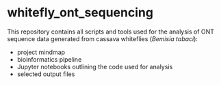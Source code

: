 # whitefly_ont_sequencing
This repository contains all scripts and tools used for the analysis of ONT sequence data generated from cassava whiteflies (_Bemisia tabaci_):
- project mindmap
- bioinformatics pipeline
- Jupyter notebooks outlining the code used for analysis
- selected output files
